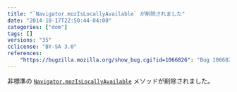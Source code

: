 ```yaml
---
title: "`Navigator.mozIsLocallyAvailable` が削除されました"
date: "2014-10-17T22:50:44-04:00"
categories: ["dom"]
tags: []
versions: "35"
cclicense: "BY-SA 3.0"
references:
    "https://bugzilla.mozilla.org/show_bug.cgi?id=1066826": "Bug 1066826 – Remove Navigator::MozisLocallyAvailable API"
---
```

非標準の [`Navigator.mozIsLocallyAvailable`](https://developer.mozilla.org/ja/docs/Web/API/Navigator.mozIsLocallyAvailable) メソッドが削除されました。
